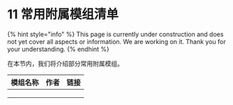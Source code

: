 # 11 常用附属模组清单

{% hint style="info" %}
This page is currently under construction and does not yet cover all aspects or information. We are working on it. Thank you for your understanding.
{% endhint %}

在本节内，我们将介绍部分常用附属模组。

| 模组名称 | 作者 | 链接 |
| ---- | -- | -- |
|      |    |    |
|      |    |    |
|      |    |    |
